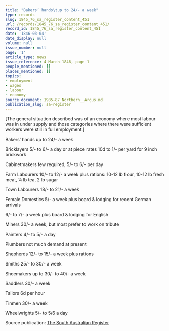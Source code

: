 ```yaml
---
title: "Bakers’ hands\tup to 24/- a week"
type: records
slug: 1845_76_sa_register_content_451
url: /records/1845_76_sa_register_content_451/
record_id: 1845_76_sa_register_content_451
date: '1846-03-04'
date_display: null
volume: null
issue_number: null
page: '1'
article_type: news
issue_reference: 4 March 1846, page 1
people_mentioned: []
places_mentioned: []
topics:
- employment
- wages
- labour
- economy
source_document: 1985-87_Northern__Argus.md
publication_slug: sa-register
---
```


[The general situation described was of an economy where most labour was in under supply and those categories where there were sufficient workers were still in full employment.]

Bakers’ hands	up to 24/- a week

Bricklayers	5/- to 6/- a day or at piece rates 10d to 1/- per yard for 9 inch brickwork

Cabinetmakers	few required, 5/- to 6/- per day

Farm Labourers	10/- to 12/- a week plus rations: 10-12 lb flour, 10-12 lb fresh meat, ¼ lb tea, 2 lb sugar

Town Labourers		18/- to 21/- a week

Female Domestics	5/- a week plus board & lodging for recent German arrivals

6/- to 7/- a week plus board & lodging for English

Miners	30/- a week, but most prefer to work on tribute

Painters	4/- to 5/- a day

Plumbers	not much demand at present

Shepherds	12/- to 15/- a week plus rations

Smiths	25/- to 30/- a week

Shoemakers	up to 30/- to 40/- a week

Saddlers	30/- a week

Tailors	6d per hour

Tinmen	30/- a week

Wheelwrights	5/- to 5/6 a day


Source publication: [The South Australian Register](/publications/sa-register/)
